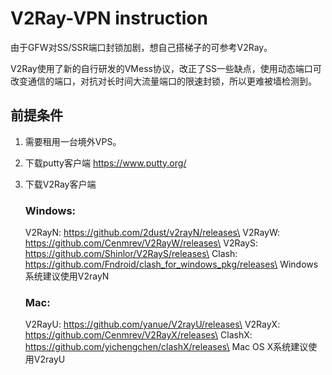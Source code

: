 # V2Ray-VPN instruction
由于GFW对SS/SSR端口封锁加剧，想自己搭梯子的可参考V2Ray。

V2Ray使用了新的自行研发的VMess协议，改正了SS一些缺点，使用动态端口可改变通信的端口，对抗对长时间大流量端口的限速封锁，所以更难被墙检测到。

## 前提条件

1. 需要租用一台境外VPS。

2. 下载putty客户端 https://www.putty.org/

3. 下载V2Ray客户端
    ### Windows: 
    V2RayN: https://github.com/2dust/v2rayN/releases\
    V2RayW: https://github.com/Cenmrev/V2RayW/releases\
    V2RayS: https://github.com/Shinlor/V2RayS/releases\
    Clash: https://github.com/Fndroid/clash_for_windows_pkg/releases\
    Windows系统建议使用V2rayN
    ### Mac:
    V2RayU: https://github.com/yanue/V2rayU/releases\
    V2RayX: https://github.com/Cenmrev/V2RayX/releases\
    ClashX: https://github.com/yichengchen/clashX/releases\
    Mac OS X系统建议使用V2rayU
    
